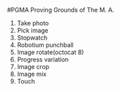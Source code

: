 #PGMA
Proving Grounds of The M. A.

1. Take photo
1. Pick image
1. Stopwatch
1. Robotium punchball
1. Image rotate(octocat 8)
1. Progress variation
1. Image crop
1. Image mix
1. Touch

